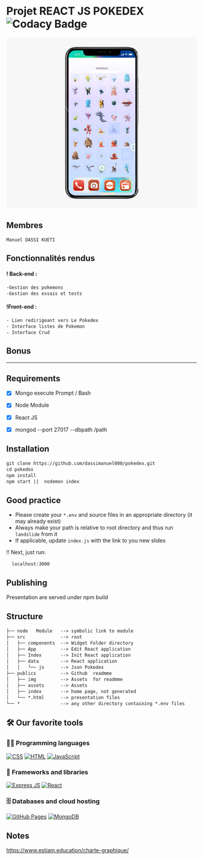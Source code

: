 
# Projet REACT JS POKEDEX ![Codacy Badge](https://api.codacy.com/project/badge/Grade/fee135b883c44376975a0681b816f686)

<img src="./public/assets/pok.png"/>

## Membres


	Manuel DASSI KUETI


## Fonctionnalités rendus

#### ! Back-end :

	-Gestion des pokemons
	-Gestion des essais et tests

#### !Front-end :
	- Lien redirigeant vers Le Pokedex
	- Interface listes de Pokemon
	- Interface Crud

## Bonus 


<hr/>

## Requirements

- [x] Mongo execute Prompt / Bash
- [x] Node Module 
- [x] React JS
- [x] mongod --port 27017 --dbpath /path


## Installation

    
    git clone https://github.com/dassimanuel000/pokedex.git
    cd pokedex
    npm install
    npm start ||  nodemon index
    

## Good practice

* Please create your `*.env` and source files in an appropriate directory
(it may already exist)
* Always make your path is relative to root directory and thus run `landslide`
from it
* If applicable, update `index.js` with the link to you new slides


!!  Next, just run:

	  localhost:3000
    
       
## Publishing

Presentation are served under 
    npm build 


## Structure

    ├── node   Module   --> symbolic link to module
    ├── src             --> root
    │   ├── components  --> Widget Folder directory
    │   ├── App         --> Edit React application
    │   ├── Index       --> Init React application
    │   ├── data        --> React application
    │   │   └── js      --> Json Pokedex
    ├── publics         --> Github  readmme
    │   ├── img         --> Assets  for readmme
    │   ├── assets      --> Assets
    │   ├── index       --> home page, not generated
    │   └── *.html      --> presentation files
    └── *               --> any other directory containing *.env files


## 🛠️ Our favorite tools

### 👨‍💻 Programming languages

<p>
    <a href="https://github.com/search?q=user%3ADenverCoder1+is%3Arepo+language%3Acss"><img alt="CSS" src="https://img.shields.io/badge/CSS%20-%231572B6.svg?logo=css3&logoColor=white"></a>
    <a href="https://github.com/search?q=user%3ADenverCoder1+is%3Arepo+language%3Ahtml"><img alt="HTML" src="https://img.shields.io/badge/HTML%20-%23E34F26.svg?logo=html5&logoColor=white"></a>
    <a href="https://github.com/search?q=user%3ADenverCoder1+is%3Arepo+language%3Ajavascript"><img alt="JavaScript" src="https://img.shields.io/badge/JavaScript%20-%23F7DF1E.svg?logo=javascript&logoColor=black"></a>
    
### 🧰 Frameworks and libraries

<p>	
    <a href="#"><img alt="Express JS" src="https://img.shields.io/badge/express.svg?logo=express&logoColor=%2361DAFB"></a>
    <a href="#"><img alt="React" src="https://img.shields.io/badge/React%20-%2320232a.svg?logo=react&logoColor=%2361DAFB"></a>
</p>

### 🗄️ Databases and cloud hosting

<p>
    <a href="#"><img alt="GitHub Pages" src="https://img.shields.io/badge/GitHub%20Pages-%23327FC7.svg?logo=github&logoColor=white"></a>
    <a href="#"><img alt="MongoDB" src ="https://img.shields.io/badge/MongoDB-%234ea94b.svg?logo=mongodb&logoColor=white"></a>
</p> 


## Notes

https://www.estiam.education/charte-graphique/
